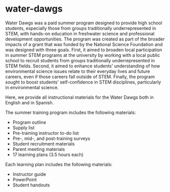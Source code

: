 # water-dawgs
Water Dawgs was a paid summer program designed to provide high school students, especially those from groups traditionally underrepresented in STEM, with hands-on education in freshwater science and professional development opportunities. The program was created as part of the broader impacts of a grant that was funded by the National Science Foundation and was designed with three goals. First, it aimed to broaden local participation in summer STEM programs at the university by working with a local public school to recruit students from groups traditionally underrepresented in STEM fields. Second, it aimed to enhance students' understanding of how environmental science issues relate to their everyday lives and future careers, even if those careers fall outside of STEM. Finally, the program sought to boost students' self-confidence in STEM disciplines, particularly in environmental science. 

Here, we provide all instructional materials for the Water Dawgs both in English and in Spanish. 

The summer training program includes the following materials:​
- Program outline  
- Supply list  
- Pre-training instructor to-do list  
- Pre-, mid-, and post-training surveys  
- Student recruitment materials  
- Parent meeting materials  
- 17 learning plans (3.5 hours each)  

Each learning plan includes the following materials:  
- Instructor guide  
- PowerPoint  
- Student handouts  
